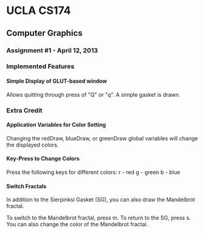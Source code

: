 # UCLA CS174
## Computer Graphics
### Assignment #1 - April 12, 2013

### Implemented Features
#### Simple Display of GLUT-based window
Allows quitting through press of "Q" or "q". A simple gasket is drawn.

### Extra Credit
#### Application Variables for Color Setting
Changing the redDraw, blueDraw, or greenDraw global variables will change the displayed colors.

#### Key-Press to Change Colors
Press the following keys for different colors:
r - red
g - green
b - blue

#### Switch Fractals
In addition to the Sierpinksi Gasket (SG), you can also draw the Mandelbrot fractal.

To switch to the Mandelbrot fractal, press m. To return to the SG, press s. You can also change the color of the Mandelbrot fractal.